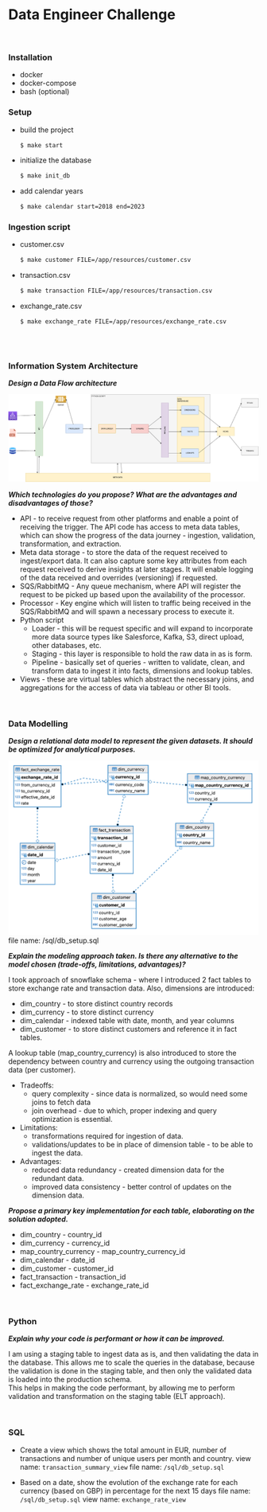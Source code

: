 # Data Engineer Challenge

<br>

### Installation
- docker
- docker-compose
- bash (optional)


### Setup
* build the project
  ```bash
  $ make start
  ```
* initialize the database
  ```bash 
  $ make init_db
  ```
* add calendar years
  ```bash
  $ make calendar start=2018 end=2023
  ```


### Ingestion script
* customer.csv
  ```bash
  $ make customer FILE=/app/resources/customer.csv
  ```

* transaction.csv
  ```bash
  $ make transaction FILE=/app/resources/transaction.csv
  ```

* exchange_rate.csv
  ```bash
  $ make exchange_rate FILE=/app/resources/exchange_rate.csv
  ```

<br>
<br>


### Information System Architecture
**_Design a Data Flow architecture_**

![Data Flow architecture](/resources/data%20flow.png)


**_Which technologies do you propose? What are the advantages and disadvantages of those?_**

* API - to receive request from other platforms and enable a point of receiving the trigger. The API code has access to meta data tables, which can show the progress of the data journey - ingestion, validation, transformation, and extraction. 
* Meta data storage - to store the data of the request received to ingest/export data. It can also capture some key attributes from each request received to derive insights at later stages. It will enable logging of the data received and overrides (versioning) if requested.
* SQS/RabbitMQ - Any queue mechanism, where API will register the request to be picked up based upon the availability of the processor.
* Processor - Key engine which will listen to traffic being received in the SQS/RabbitMQ and will spawn a necessary process to execute it.
* Python script 
  * Loader - this will be request specific and will expand to incorporate more data source types like Salesforce, Kafka, S3, direct upload, other databases, etc.
  * Staging - this layer is responsible to hold the raw data in as is form.
  * Pipeline - basically set of queries - written to validate, clean, and transform data to ingest it into facts, dimensions and lookup tables.
* Views - these are virtual tables which abstract the necessary joins, and aggregations for the access of data via tableau or other BI tools.

<br>

### Data Modelling

**_Design a relational data model to represent the given datasets. It should be optimized for analytical purposes._**

![ER diagram](/resources/er-diagram.png)
file name: /sql/db_setup.sql

**_Explain the modeling approach taken. Is there any alternative to the model chosen (trade-offs, limitations, advantages)?_**

I took approach of snowflake schema - where I introduced 2 fact tables to store exchange rate and transaction data. Also, dimensions are introduced:
* dim_country - to store distinct country records
* dim_currency - to store distinct currency 
* dim_calendar - indexed table with date, month, and year columns
* dim_customer - to store distinct customers and reference it in fact tables.

A lookup table (map_country_currency) is also introduced to store the dependency between country and currency using the outgoing transaction data (per customer).

* Tradeoffs: 
  * query complexity - since data is normalized, so would need some joins to fetch data
  * join overhead - due to which, proper indexing and query optimization is essential.
* Limitations:
  * transformations required for ingestion of data.
  * validations/updates to be in place of dimension table - to be able to ingest the data.
* Advantages:
  * reduced data redundancy - created dimension data for the redundant data.
  * improved data consistency - better control of updates on the dimension data.


**_Propose a primary key implementation for each table, elaborating on the solution adopted._**

* dim_country - country_id 
* dim_currency - currency_id 
* map_country_currency - map_country_currency_id
* dim_calendar - date_id 
* dim_customer - customer_id 
* fact_transaction - transaction_id 
* fact_exchange_rate - exchange_rate_id 

<br>

### Python
**_Explain why your code is performant or how it can be improved._**

I am using a staging table to ingest data as is, and then validating the data in the database. This allows me to scale the queries in the database, because the validation is done in the staging table, and then only the validated data is loaded into the production schema. \
This helps in making the code performant, by allowing me to perform validation and transformation on the staging table (ELT approach).

<br>

### SQL
* Create a view which shows the total amount in EUR, number of transactions and number of unique users per month and country.
  view name: `transaction_summary_view`
  file name: `/sql/db_setup.sql`

* Based on a date, show the evolution of the exchange rate for each currency (based on GBP) in percentage for the next 15 days
  file name: `/sql/db_setup.sql`
  view name: `exchange_rate_view`

